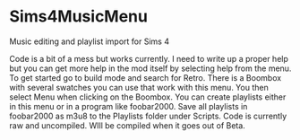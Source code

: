 # Sims4MusicMenu
Music editing and playlist import for Sims 4

Code is a bit of a mess but works currently. I need to write up a proper help but you can get more help in the mod itself by selecting help from the menu. To get started go to build mode and search for Retro. There is a Boombox with several swatches you can use that work with this menu. You then select Menu when clicking on the Boombox. You can create playlists either in this menu or in a program like foobar2000. Save all playlists in foobar2000 as m3u8 to the Playlists folder under Scripts. Code is currently raw and uncompiled. WIll be compiled when it goes out of Beta.
